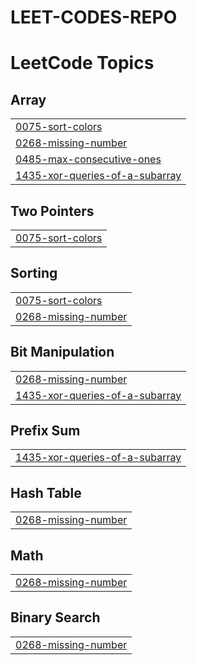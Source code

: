 # LEET-CODES-REPO
<!---LeetCode Topics Start-->
# LeetCode Topics
## Array
|  |
| ------- |
| [0075-sort-colors](https://github.com/venkat-2811/LEET-CODES-REPO/tree/master/0075-sort-colors) |
| [0268-missing-number](https://github.com/venkat-2811/LEET-CODES-REPO/tree/master/0268-missing-number) |
| [0485-max-consecutive-ones](https://github.com/venkat-2811/LEET-CODES-REPO/tree/master/0485-max-consecutive-ones) |
| [1435-xor-queries-of-a-subarray](https://github.com/venkat-2811/LEET-CODES-REPO/tree/master/1435-xor-queries-of-a-subarray) |
## Two Pointers
|  |
| ------- |
| [0075-sort-colors](https://github.com/venkat-2811/LEET-CODES-REPO/tree/master/0075-sort-colors) |
## Sorting
|  |
| ------- |
| [0075-sort-colors](https://github.com/venkat-2811/LEET-CODES-REPO/tree/master/0075-sort-colors) |
| [0268-missing-number](https://github.com/venkat-2811/LEET-CODES-REPO/tree/master/0268-missing-number) |
## Bit Manipulation
|  |
| ------- |
| [0268-missing-number](https://github.com/venkat-2811/LEET-CODES-REPO/tree/master/0268-missing-number) |
| [1435-xor-queries-of-a-subarray](https://github.com/venkat-2811/LEET-CODES-REPO/tree/master/1435-xor-queries-of-a-subarray) |
## Prefix Sum
|  |
| ------- |
| [1435-xor-queries-of-a-subarray](https://github.com/venkat-2811/LEET-CODES-REPO/tree/master/1435-xor-queries-of-a-subarray) |
## Hash Table
|  |
| ------- |
| [0268-missing-number](https://github.com/venkat-2811/LEET-CODES-REPO/tree/master/0268-missing-number) |
## Math
|  |
| ------- |
| [0268-missing-number](https://github.com/venkat-2811/LEET-CODES-REPO/tree/master/0268-missing-number) |
## Binary Search
|  |
| ------- |
| [0268-missing-number](https://github.com/venkat-2811/LEET-CODES-REPO/tree/master/0268-missing-number) |
<!---LeetCode Topics End-->